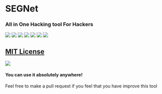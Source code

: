 # SEGNet
### All in One Hacking tool For Hackers
![](https://img.shields.io/github/issues/saivishwak/SEGNet)
![](https://img.shields.io/github/forks/saivishwak/SEGNet)
![](https://img.shields.io/github/stars/saivishwak/SEGNet)
![](https://img.shields.io/badge/Python-3-blue)
![](https://img.shields.io/github/license/saivishwak/SEGNet)
![](https://img.shields.io/github/last-commit/saivishwak/SEGNet)
![](https://img.shields.io/badge/platform-Windows%20%7C%20Linux)


## [MIT License](https://raw.githubusercontent.com/saivishwak/SEGNet/master/LICENSE)
<img src ="https://img.shields.io/badge/Important-notice-red" />
<h4>You can use it absolutely anywhere!</h4>

Feel free to make a pull request if you feel that you have improve this tool

